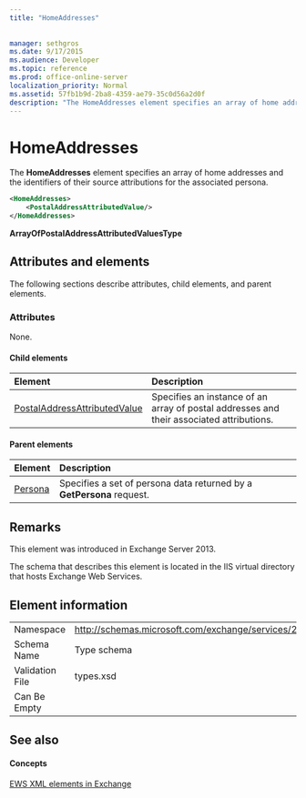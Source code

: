 ```yaml
---
title: "HomeAddresses"
 
 
manager: sethgros
ms.date: 9/17/2015
ms.audience: Developer
ms.topic: reference
ms.prod: office-online-server
localization_priority: Normal
ms.assetid: 57fb1b9d-2ba8-4359-ae79-35c0d56a2d0f
description: "The HomeAddresses element specifies an array of home addresses and the identifiers of their source attributions for the associated persona."
---
```


# HomeAddresses

The **HomeAddresses** element specifies an array of home addresses and the identifiers of their source attributions for the associated persona. 
  
```XML
<HomeAddresses>
    <PostalAddressAttributedValue/>
</HomeAddresses>
```

 **ArrayOfPostalAddressAttributedValuesType**
## Attributes and elements

The following sections describe attributes, child elements, and parent elements.
  
### Attributes

None.
  
#### Child elements

|**Element**|**Description**|
|:-----|:-----|
|[PostalAddressAttributedValue](postaladdressattributedvalue.md) <br/> |Specifies an instance of an array of postal addresses and their associated attributions.  <br/> |
   
#### Parent elements

|**Element**|**Description**|
|:-----|:-----|
|[Persona](persona.md) <br/> |Specifies a set of persona data returned by a **GetPersona** request.  <br/> |
   
## Remarks

This element was introduced in Exchange Server 2013.
  
The schema that describes this element is located in the IIS virtual directory that hosts Exchange Web Services.
  
## Element information

|||
|:-----|:-----|
|Namespace  <br/> |http://schemas.microsoft.com/exchange/services/2006/types  <br/> |
|Schema Name  <br/> |Type schema  <br/> |
|Validation File  <br/> |types.xsd  <br/> |
|Can Be Empty  <br/> ||
   
## See also

#### Concepts

[EWS XML elements in Exchange](ews-xml-elements-in-exchange.md)

